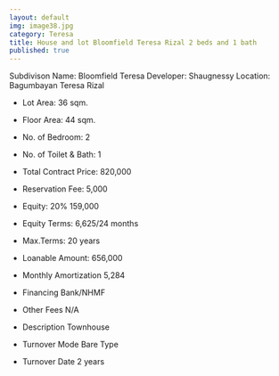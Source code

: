 ```yaml
---
layout: default
img: image38.jpg
category: Teresa
title: House and lot Bloomfield Teresa Rizal 2 beds and 1 bath
published: true
---
```



Subdivison Name: Bloomfield Teresa
Developer: Shaugnessy 
Location: Bagumbayan Teresa Rizal

- Lot Area: 36 sqm.
- Floor Area: 44 sqm.
- No. of Bedroom: 2
- No. of Toilet & Bath: 1

- Total Contract Price: 820,000
- Reservation Fee: 5,000
- Equity: 20% 159,000
- Equity Terms: 6,625/24 months
- Max.Terms: 20 years
- Loanable Amount: 656,000
- Monthly Amortization 5,284

- Financing Bank/NHMF
- Other Fees N/A
- Description Townhouse
- Turnover Mode Bare Type
- Turnover Date 2 years


